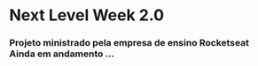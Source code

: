 # Next Level Week 2.0

### Projeto ministrado pela empresa de ensino Rocketseat <br> Ainda em andamento ...

